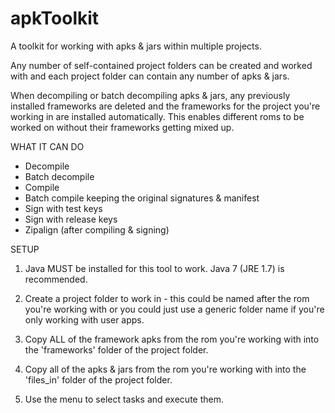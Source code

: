 # apkToolkit

A toolkit for working with apks &amp; jars within multiple projects.

Any number of self-contained project folders can be created and worked with and each 
project folder can contain any number of apks & jars.

When decompiling or batch decompiling apks & jars, any previously installed frameworks 
are deleted and the frameworks for the project you're working in are installed automatically.
This enables different roms to be worked on without their frameworks getting mixed up.

WHAT IT CAN DO

  - Decompile
  - Batch decompile
  - Compile 
  - Batch compile keeping the original signatures & manifest
  - Sign with test keys
  - Sign with release keys
  - Zipalign (after compiling & signing)

SETUP

1. Java MUST be installed for this tool to work. Java 7 (JRE 1.7) is recommended.

2. Create a project folder to work in - this could be named after the rom you're working
   with or you could just use a generic folder name if you're only working with user apps.

3. Copy ALL of the framework apks from the rom you're working with into the 'frameworks'
   folder of the project folder.

4. Copy all of the apks & jars from the rom you're working with into the 'files_in' folder 
   of the project folder.

5. Use the menu to select tasks and execute them.

